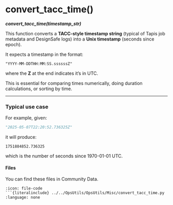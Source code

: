 # convert_tacc_time()
***convert_tacc_time(timestamp_str)***

This function converts a **TACC-style timestamp string** (typical of Tapis job metadata and DesignSafe logs) into a **Unix timestamp** (seconds since epoch).

It expects a timestamp in the format:

```
"YYYY-MM-DDTHH:MM:SS.ssssssZ"
```

where the **Z** at the end indicates it’s in UTC.

This is essential for comparing times numerically, doing duration calculations, or sorting by time.

---

### Typical use case

For example, given:

```python
"2025-05-07T22:20:52.736325Z"
```

it will produce:

```
1751884852.736325
```

which is the number of seconds since 1970-01-01 UTC.



#### Files
You can find these files in Community Data.

```{dropdown} convert_tacc_time.py
:icon: file-code
```{literalinclude} ../../OpsUtils/OpsUtils/Misc/convert_tacc_time.py
:language: none
```
